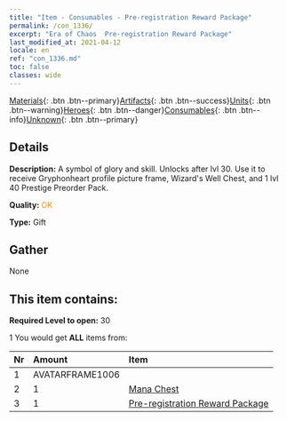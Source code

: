 ```yaml
---
title: "Item - Consumables - Pre-registration Reward Package"
permalink: /con_1336/
excerpt: "Era of Chaos  Pre-registration Reward Package"
last_modified_at: 2021-04-12
locale: en
ref: "con_1336.md"
toc: false
classes: wide
---
```

 [Materials](/){: .btn .btn--primary}[Artifacts](/Artifacts/){: .btn .btn--success}[Units](/Units/){: .btn .btn--warning}[Heroes](/Heroes/){: .btn .btn--danger}[Consumables](/Consumables/){: .btn .btn--info}[Unknown](/Unknown/){: .btn .btn--primary}

## Details
 **Description:** A symbol of glory and skill. Unlocks after lvl 30. Use it to receive Gryphonheart profile picture frame, Wizard's Well Chest, and 1 lvl 40 Prestige Preorder Pack.

 **Quality:** <span style="color: #FF8C00">OK</span>

 **Type:** Gift

## Gather

  None

## This item contains:

 **Required Level to open:** 30

 1 You would get **ALL** items  from:

  | Nr | Amount |     Item    |
  |:---|:-------|:------------|
  | 1 | AVATARFRAME1006 | 
  | 2 | 1 | [Mana Chest](/Items/con_1335/) | 
  | 3 | 1 | [Pre-registration Reward Package](/Items/con_1337/) | 
